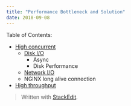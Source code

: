 ```yaml
---
title: "Performance Bottleneck and Solution"
date: 2018-09-08
---
```


Table of Contents:
* [High concurrent]()
    * [Disk I/O](#config-schema)
      * Async
      * Disk Performance  
    * [Network I/O](#loading-configuration)
     * NGINX  long alive connection
* [High throughput]()



> Written with [StackEdit](https://stackedit.io/).
<!--stackedit_data:
eyJoaXN0b3J5IjpbNzI0NjUxMzczLC0xOTcwNzQyMjgwXX0=
-->
